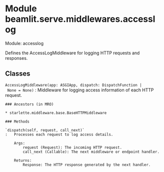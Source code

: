 Module beamlit.serve.middlewares.accesslog
==========================================
Module: accesslog

Defines the AccessLogMiddleware for logging HTTP requests and responses.

Classes
-------

`AccessLogMiddleware(app: ASGIApp, dispatch: DispatchFunction | None = None)`
:   Middleware for logging access information of each HTTP request.

    ### Ancestors (in MRO)

    * starlette.middleware.base.BaseHTTPMiddleware

    ### Methods

    `dispatch(self, request, call_next)`
    :   Processes each request to log access details.
        
        Args:
            request (Request): The incoming HTTP request.
            call_next (Callable): The next middleware or endpoint handler.
        
        Returns:
            Response: The HTTP response generated by the next handler.